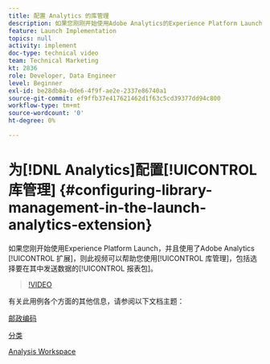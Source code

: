 ```yaml
---
title: 配置 Analytics 的库管理
description: 如果您刚刚开始使用Adobe Analytics的Experience Platform Launch扩展，此视频将帮助您处理配置的库管理部分，包括选择要将数据发送到的报表包。
feature: Launch Implementation
topics: null
activity: implement
doc-type: technical video
team: Technical Marketing
kt: 2836
role: Developer, Data Engineer
level: Beginner
exl-id: be28db8a-0de6-4f9f-ae2e-2337e86740a1
source-git-commit: ef9ffb37e417621462d1f63c5cd39377dd94c800
workflow-type: tm+mt
source-wordcount: '0'
ht-degree: 0%

---
```


# 为[!DNL Analytics]配置[!UICONTROL 库管理] {#configuring-library-management-in-the-launch-analytics-extension}

如果您刚开始使用Experience Platform Launch，并且使用了Adobe Analytics [!UICONTROL 扩展]，则此视频可以帮助您使用[!UICONTROL 库管理]，包括选择要在其中发送数据的[!UICONTROL 报表包]。

>[!VIDEO](https://video.tv.adobe.com/v/27092/?quality=12)

有关此用例各个方面的其他信息，请参阅以下文档主题：

[邮政编码](https://experienceleague.adobe.com/docs/analytics/components/dimensions/zip-code.html?lang=en)

[分类](https://experienceleague.adobe.com/docs/analytics/components/classifications/c-classifications.html?lang=zh-Hans)

[Analysis Workspace](https://experienceleague.adobe.com/docs/analytics/analyze/analysis-workspace/analysis-workspace-features.html)
